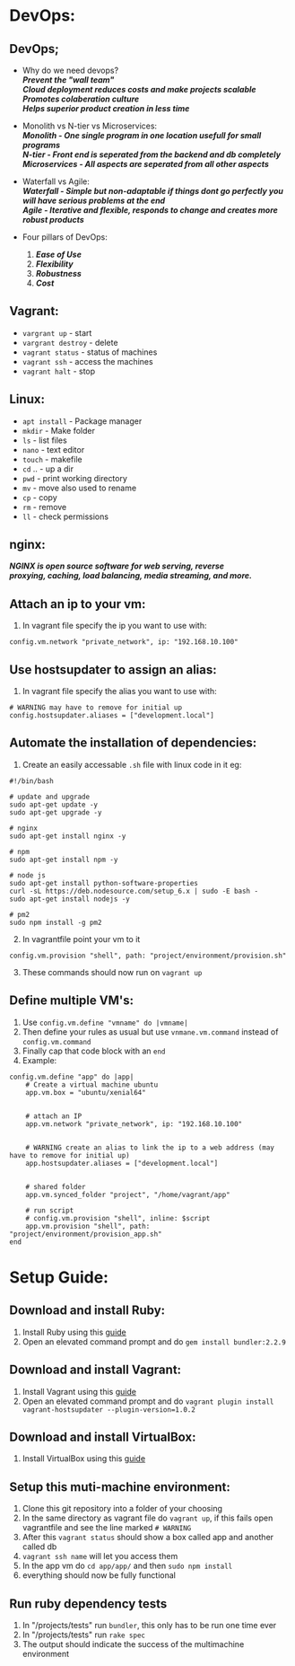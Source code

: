 # DevOps:  
## DevOps;
* Why do we need devops?  
  ***Prevent the "wall team"***  
  ***Cloud deployment reduces costs and make projects scalable***  
  ***Promotes colaberation culture***  
  ***Helps superior product creation in less time***  


*  Monolith vs N-tier vs Microservices:  
  ***Monolith - One single program in one location usefull for small programs***  
  ***N-tier - Front end is seperated from the backend and db completely***  
  ***Microservices - All aspects are seperated from all other aspects***  


* Waterfall vs Agile:  
  ***Waterfall - Simple but non-adaptable if things dont go perfectly you will have serious problems at the end***  
  ***Agile - Iterative and flexible, responds to change and creates more robust products***  


* Four pillars of DevOps:  
  1. ***Ease of Use***  
  2. ***Flexibility***  
  3. ***Robustness***  
  4. ***Cost***  


## Vagrant:  
* `vargrant up` - start
* `vargrant destroy` - delete
* `vagrant status` - status of machines
* `vagrant ssh` - access the machines
* `vagrant halt` - stop  


## Linux:  
* `apt install` - Package manager
* `mkdir` - Make folder  
* `ls` - list files  
* `nano` - text editor  
* `touch` - makefile  
* `cd` .. - up a dir  
* `pwd`  - print working directory
* `mv` - move also used to rename  
* `cp` - copy  
* `rm` - remove  
* `ll` - check permissions  


## nginx:  
  ***NGINX is open source software for web serving, reverse***  
  ***proxying, caching, load balancing, media streaming, and more.***  


## Attach an ip to your vm:  
1. In vagrant file specify the ip you want to use with:  
```
config.vm.network "private_network", ip: "192.168.10.100"
```  


## Use hostsupdater to assign an alias:  
1. In vagrant file specify the alias you want to use with:  
```
# WARNING may have to remove for initial up
config.hostsupdater.aliases = ["development.local"]
```  


## Automate the installation of dependencies:
1. Create an easily accessable `.sh` file with linux code in it eg:  
```
#!/bin/bash

# update and upgrade
sudo apt-get update -y
sudo apt-get upgrade -y

# nginx
sudo apt-get install nginx -y

# npm
sudo apt-get install npm -y

# node js
sudo apt-get install python-software-properties
curl -sL https://deb.nodesource.com/setup_6.x | sudo -E bash -
sudo apt-get install nodejs -y

# pm2
sudo npm install -g pm2
```  
2. In vagrantfile point your vm to it  
```
config.vm.provision "shell", path: "project/environment/provision.sh"
```  
3. These commands should now run on `vagrant up`  


## Define multiple VM's:  
1. Use `config.vm.define "vmname" do |vmname|`  
2. Then define your rules as usual but use `vnmane.vm.command` instead of `config.vm.command`  
3. Finally cap that code block with an `end`  
4. Example:  
```
config.vm.define "app" do |app|
    # Create a virtual machine ubuntu
    app.vm.box = "ubuntu/xenial64"


    # attach an IP
    app.vm.network "private_network", ip: "192.168.10.100"


    # WARNING create an alias to link the ip to a web address (may have to remove for initial up)
    app.hostsupdater.aliases = ["development.local"]


    # shared folder
    app.vm.synced_folder "project", "/home/vagrant/app"

    # run script 
    # config.vm.provision "shell", inline: $script
    app.vm.provision "shell", path: "project/environment/provision_app.sh"
end
```


# Setup Guide:
## Download and install Ruby:  
1. Install Ruby using this [guide](https://github.com/khanmaster/vb_vagrant_installtion/blob/master/Ruby_01/RUBY_INSTALLATION.md)  
2. Open an elevated command prompt and do `gem install bundler:2.2.9`  


## Download and install Vagrant:  
1. Install Vagrant using this [guide](https://github.com/khanmaster/vb_vagrant_installtion/blob/master/vagrant_02/VAGRANT_INSTALLATION.md)  
2. Open an elevated command prompt and do `vagrant plugin install vagrant-hostsupdater --plugin-version=1.0.2`  


## Download and install VirtualBox:  
1. Install VirtualBox using this [guide](https://github.com/khanmaster/vb_vagrant_installtion/blob/master/Virtual_box_03/VIRTUAL_BOX_INSTALLATION.md)  


## Setup this muti-machine environment:  
1. Clone this git repository into a folder of your choosing  
2. In the same directory as vagrant file do `vagrant up`, if this fails open vagrantfile and see the line marked `# WARNING`  
3. After this `vagrant status` should show a box called app and another called db  
4. `vagrant ssh name` will let you access them  
5. In the app vm do `cd app/app/` and then `sudo npm install`  
6. everything should now be fully functional  


## Run ruby dependency tests
1. In "/projects/tests" run `bundler`, this only has to be run one time ever  
2. In "/projects/tests" run `rake spec`
3. The output should indicate the success of the multimachine environment  


